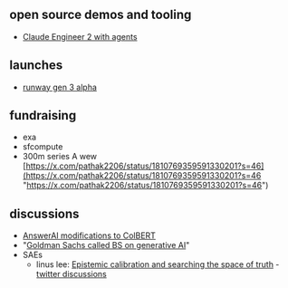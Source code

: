 

## open source demos and tooling

- [Claude Engineer 2 with agents](https://x.com/skirano/status/1812943785237639218) 

## launches

- [runway gen 3 alpha](https://x.com/runwayml/status/1807822396415467686)

## fundraising

- exa
- sfcompute
- 300m series A wew [https://x.com/pathak2206/status/1810769359591330201?s=46](https://x.com/pathak2206/status/1810769359591330201?s=46 "https://x.com/pathak2206/status/1810769359591330201?s=46")

## discussions

- [AnswerAI modifications to ColBERT](https://x.com/ZainHasan6/status/1807496799273308281)
- "[Goldman Sachs called BS on generative AI](https://x.com/edzitron/status/1810362077867028497)" 
- SAEs
	- linus lee: [Epistemic calibration and searching the space of truth](https://thesephist.com/posts/epistemic-calibration/) - [twitter discussions](https://x.com/sharifshameem/status/1810582471639257300)